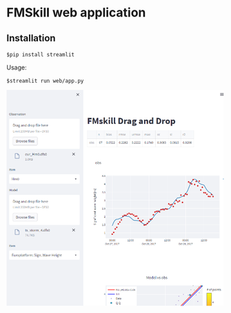 # FMSkill web application

## Installation

```
$pip install streamlit
```

Usage:
```
$streamlit run web/app.py
```

![](screenshot.png)

